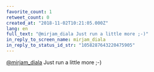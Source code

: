 ```yaml
---
favorite_count: 1
retweet_count: 0
created_at: "2018-11-02T10:21:05.000Z"
lang: en
full_text: "@mirjam_diala Just run a little more ;-)"
in_reply_to_screen_name: mirjam_diala
in_reply_to_status_id_str: "1058287643220475905"
---
```


[@mirjam_diala](https://twitter.com/mirjam_diala) Just run a little more ;-)
